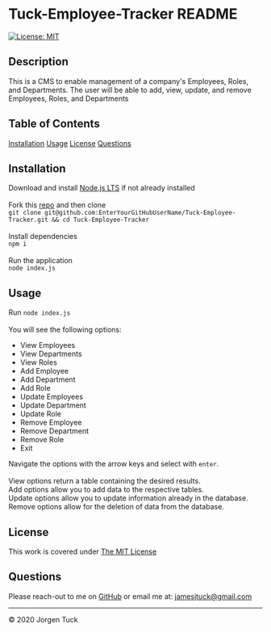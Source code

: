 # Tuck-Employee-Tracker README
[![License: MIT](https://img.shields.io/badge/License-MIT-yellow.svg)](https://opensource.org/licenses/MIT)
## Description

This is a CMS to enable management of a company's Employees, Roles, and Departments. The user will be able to add, view, update, and remove Employees, Roles, and Departments

## Table of Contents

[Installation](#Installation)
[Usage](#Usage)
[License](#License)
[Questions](#Questions)

## Installation

Download and install [Node.js LTS](https://nodejs.org/en/download/) if not already installed<br/><br/>Fork this [repo](https://github.com/jamesjtuckbc/Tuck-Employee-Tracker) and then clone<br/>`git clone git@github.com:EnterYourGitHubUserName/Tuck-Employee-Tracker.git && cd Tuck-Employee-Tracker`<br/><br/>Install dependencies<br/>`npm i`<br/><br/>Run the application<br/>`node index.js`

## Usage

Run `node index.js`<br/><br/>You will see the following options:<br/><ul><li>View Employees</li><li>View Departments</li><li>View Roles</li><li>Add Employee</li><li>Add Department</li><li>Add Role</li><li>Update Employees</li><li>Update Department</li><li>Update Role</li><li>Remove Employee</li><li>Remove Department</li><li>Remove Role</li><li>Exit</li></ul>Navigate the options with the arrow keys and select with `enter`.<br/><br/>View options return a table containing the desired results.<br/>Add options allow you to add data to the respective tables.<br/>Update options allow you to update information already in the database.<br/>Remove options allow for the deletion of data from the database.

## License

This work is covered under [The MIT License](https://opensource.org/licenses/MIT)

## Questions

Please reach-out to me on [GitHub](http://www.github.com/jamesjtuckbc) or email me at: [jamesjtuck@gmail.com](mailto:jamesjtuck@gmail.com)

---
© 2020 Jorgen Tuck